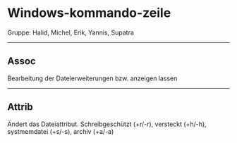 # Windows-kommando-zeile
Gruppe: Halid, Michel, Erik, Yannis, Supatra

---
## Assoc
Bearbeitung der Dateierweiterungen bzw. anzeigen lassen

---
## Attrib
Ändert das Dateiattribut. Schreibgeschützt (+r/-r), versteckt (+h/-h), systmemdatei (+s/-s), archiv (+a/-a)
